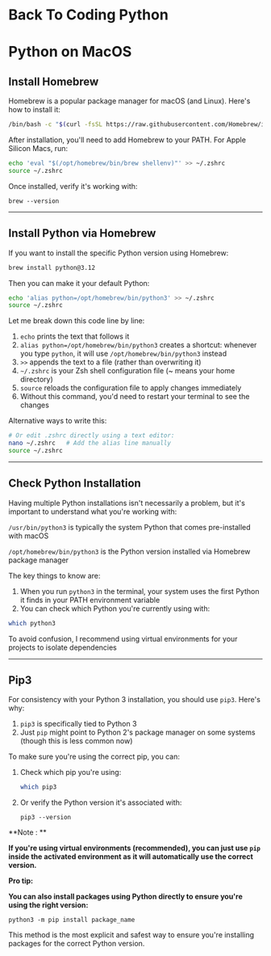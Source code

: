 # Back To Coding Python



# Python on MacOS



## Install Homebrew

Homebrew is a popular package manager for macOS (and Linux). Here's how to install it:

```bash
/bin/bash -c "$(curl -fsSL https://raw.githubusercontent.com/Homebrew/install/HEAD/install.sh)"
```

After installation, you'll need to add Homebrew to your PATH. For Apple Silicon Macs, run:

```bash
echo 'eval "$(/opt/homebrew/bin/brew shellenv)"' >> ~/.zshrc
source ~/.zshrc
```

Once installed, verify it's working with:

```
brew --version
```



----



## Install Python via Homebrew

If you want to install the specific Python version using Homebrew:

```bash
brew install python@3.12
```

Then you can make it your default Python:

```bash
echo 'alias python=/opt/homebrew/bin/python3' >> ~/.zshrc
source ~/.zshrc
```

Let me break down this code line by line:

1. `echo` prints the text that follows it
2. `alias python=/opt/homebrew/bin/python3` creates a shortcut: whenever you type `python`, it will use `/opt/homebrew/bin/python3` instead
3. `>>` appends the text to a file (rather than overwriting it)
4. `~/.zshrc` is your Zsh shell configuration file (~ means your home directory)
5. `source` reloads the configuration file to apply changes immediately
6. Without this command, you'd need to restart your terminal to see the changes

Alternative ways to write this:

```bash
# Or edit .zshrc directly using a text editor:
nano ~/.zshrc   # Add the alias line manually
source ~/.zshrc
```



---



## Check Python Installation

Having multiple Python installations isn't necessarily a problem, but it's important to understand what you're working with:

`/usr/bin/python3` is typically the system Python that comes pre-installed with macOS

`/opt/homebrew/bin/python3` is the Python version installed via Homebrew package manager

The key things to know are:

1. When you run `python3` in the terminal, your system uses the first Python it finds in your PATH environment variable
2. You can check which Python you're currently using with:

```bash
which python3
```

To avoid confusion, I recommend using virtual environments for your projects to isolate dependencies



---



## Pip3

For consistency with your Python 3 installation, you should use `pip3`. Here's why:

1. `pip3` is specifically tied to Python 3
2. Just `pip` might point to Python 2's package manager on some systems (though this is less common now)

To make sure you're using the correct pip, you can:

1. Check which pip you're using:

   ```bash
   which pip3
   ```

2. Or verify the Python version it's associated with:

   ```
   pip3 --version
   ```

**Note : **

**If you're using virtual environments (recommended), you can just use `pip` inside the activated environment as it will automatically use the correct version.**

**Pro tip:** 

**You can also install packages using Python directly to ensure you're using the right version:**

```
python3 -m pip install package_name
```

This method is the most explicit and safest way to ensure you're installing packages for the correct Python version.